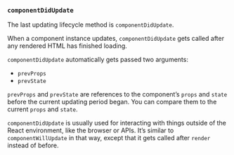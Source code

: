 ### `componentDidUpdate`

The last updating lifecycle method is `componentDidUpdate`.

When a component instance updates, `componentDidUpdate` gets called after any rendered HTML has finished loading.

`componentDidUpdate` automatically gets passed two arguments: 
* `prevProps`
* `prevState`

`prevProps` and `prevState` are references to the component’s `props` and `state` before the current updating period began. You can compare them to the current `props` and `state`.

`componentDidUpdate` is usually used for interacting with things outside of the React environment, like the browser or APIs. It’s similar to `componentWillUpdate` in that way, except that it gets called after `render` instead of before.